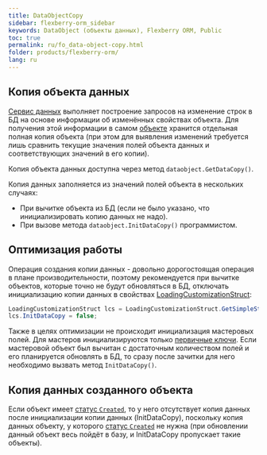 ```yaml
---
title: DataObjectCopy
sidebar: flexberry-orm_sidebar
keywords: DataObject (объекты данных), Flexberry ORM, Public
toc: true
permalink: ru/fo_data-object-copy.html
folder: products/flexberry-orm/
lang: ru
---
```


## Копия объекта данных

[Сервис данных](fo_data-service.html) выполняет построение запросов на изменение строк в БД на основе информации об изменённых свойствах объекта. Для получения этой информации в самом [объекте](fo_data-object.html) хранится отдельная полная копия объекта (при этом для выявления изменений требуется лишь сравнить текущие значения полей объекта данных и соответствующих значений в его копии).

Копия объекта данных доступна через метод `dataobject.GetDataCopy()`.

Копия данных заполняется из значений полей объекта в нескольких случаях:

* При вычитке объекта из БД (если не было указано, что инициализировать копию данных не надо).
* При вызове метода `dataobject.InitDataCopy()` программистом.

## Оптимизация работы

Операция создания копии данных - довольно дорогостоящая операция в плане производительности, поэтому рекомендуется при вычитке объектов, которые точно не будут обновляться в БД, отключать инициализацию копии данных в свойствах [LoadingCustomizationStruct](fo_loading-customization-struct.html): 

```csharp
LoadingCustomizationStruct lcs = LoadingCustomizationStruct.GetSimpleStruct(typeof(Шапка), "ШапкаE");
lcs.InitDataCopy = false;
```

Также в целях оптимизации не происходит инициализация мастеровых полей. Для мастеров инициализируются только [первичные ключи](fo_primary-keys-objects.html). Если мастеровой объект был вычитан с достаточным количеством полей и его планируется обновлять в БД, то сразу после зачитки для него необходимо вызвать метод `InitDataCopy()`.

## Копия данных созданного объекта

Если объект имеет [статус `Created`](fo_object-status-and-loading-state.html), то у него отсутствует копия данных после инициализации копии данных (InitDataCopy), поскольку копия данных объекту, у которого [статус `Created`](fo_object-status-and-loading-state.html) не нужна (при обновлении данный объект весь пойдёт в базу, и InitDataCopy пропускает такие объекты).










